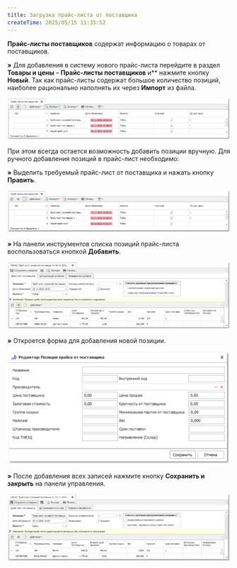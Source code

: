 ```yaml
---
title: Загрузка прайс-листа от поставщика
createTime: 2025/05/15 11:35:52
---
```

**Прайс-листы поставщиков** содержат информацию о товарах от поставщиков.

**»** Для добавления в систему нового прайс-листа перейдите в раздел **Товары и цены** – **Прайс-листы поставщиков** и** нажмите кнопку **Новый**. Так как прайс-листы содержат большое количество позиций, наиболее рационально наполнять их через **Импорт** из файла. 

![](../../../assets/work/one/249.png)

При этом всегда остается возможность добавить позиции вручную. Для ручного добавления позиций в прайс-лист необходимо:

**»** Выделить требуемый прайс-лист от поставщика и нажать кнопку **Править**.

![](../../../assets/work/one/250.png)

**»** На панели инструментов списка позиций прайс-листа воспользоваться кнопкой **Добавить**.

![](../../../assets/work/one/251.png)

**»** Откроется форма для добавления новой позиции. 

![](../../../assets/work/one/252.png)

**»** После добавления всех записей нажмите кнопку **Сохранить и закрыть** на панели управления.

![](../../../assets/work/one/253.png)


